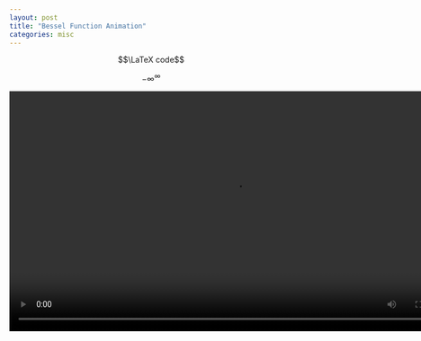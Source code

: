 ```yaml
---
layout: post
title: "Bessel Function Animation"
categories: misc
---
```



$$\LaTeX code$$ 

$$
{-\infty}^{\infty}
$$


<video width="800" height="428" controls>
	  <source src="{{ site.baseurl }}/jupyter/bessel.mp4" type="video/mp4">
</video> 
